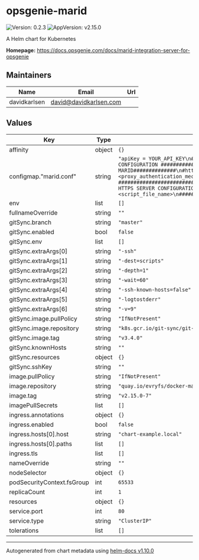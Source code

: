 # opsgenie-marid

![Version: 0.2.3](https://img.shields.io/badge/Version-0.2.3-informational?style=flat-square) ![AppVersion: v2.15.0](https://img.shields.io/badge/AppVersion-v2.15.0-informational?style=flat-square)

A Helm chart for Kubernetes

**Homepage:** <https://docs.opsgenie.com/docs/marid-integration-server-for-opsgenie>

## Maintainers

| Name | Email | Url |
| ---- | ------ | --- |
| davidkarlsen | <david@davidkarlsen.com> |  |

## Values

| Key | Type | Default | Description |
|-----|------|---------|-------------|
| affinity | object | `{}` |  |
| configmap."marid.conf" | string | `"apiKey = YOUR_API_KEY\n#if you are using opsgenie from another domain e.g. eu, sandbox etc.\n#you should update the line below\nopsgenie.api.url = https://api.opsgenie.com\n######################################## MARID CONFIGURATION ##################################################\n\n######################################## PROXY SERVER CONFIGURATION ############################################\n#http.proxy.server.enabled=false\n#http.proxy.server.port=11111\n#http.proxy.server.host=localhost\n#http.proxy.server.username=admin\n#http.proxy.server.password=changeme\n\n######################################## PROXY CONFIGURATION FOR EXTERNAL HTTP REQUESTS FROM MARID##############\n#http.proxy.enabled=false\n#http.proxy.host=<proxy_host>\n#http.proxy.port=<proxy_port>\n#http.proxy.username=<proxy_authentication_username>\n#http.proxy.password=<proxy_authentication_password>\n#http.proxy.protocol=<proxy_connection_protocol>\n#http.proxy.authMethod=<proxy_authentication_mechanism>\n\n######################################## HTTP SERVER CONFIGURATION ############################################\n#maridKey=changeme\n#http.server.enabled=true\n#http.server.host=localhost\n#http.server.port=8080\n#http.server.maxContentLength=2000000\n\n#async.script.shutdown.wait.time=90000\n#async.script.executor.thread.count=20\n#async.script.executor.queue.count=10000\n\n######################################## HTTPS SERVER CONFIGURATION ############################################\n#https.server.enabled=true\n#https.server.host=localhost\n#https.server.port=8443\n#https.server.maxContentLength=2000000\n\n#######################################ALERT ACTION SCRIPT CONFIGURATION #####################################\n#actions.<action_name>.script=<script_file_name>\n##############################################################################################################\n"` |  |
| env | list | `[]` |  |
| fullnameOverride | string | `""` |  |
| gitSync.branch | string | `"master"` |  |
| gitSync.enabled | bool | `false` |  |
| gitSync.env | list | `[]` |  |
| gitSync.extraArgs[0] | string | `"-ssh"` |  |
| gitSync.extraArgs[1] | string | `"-dest=scripts"` |  |
| gitSync.extraArgs[2] | string | `"-depth=1"` |  |
| gitSync.extraArgs[3] | string | `"-wait=60"` |  |
| gitSync.extraArgs[4] | string | `"-ssh-known-hosts=false"` |  |
| gitSync.extraArgs[5] | string | `"-logtostderr"` |  |
| gitSync.extraArgs[6] | string | `"-v=9"` |  |
| gitSync.image.pullPolicy | string | `"IfNotPresent"` |  |
| gitSync.image.repository | string | `"k8s.gcr.io/git-sync/git-sync"` |  |
| gitSync.image.tag | string | `"v3.4.0"` |  |
| gitSync.knownHosts | string | `""` |  |
| gitSync.resources | object | `{}` |  |
| gitSync.sshKey | string | `""` |  |
| image.pullPolicy | string | `"IfNotPresent"` |  |
| image.repository | string | `"quay.io/evryfs/docker-marid"` |  |
| image.tag | string | `"v2.15.0-7"` |  |
| imagePullSecrets | list | `[]` |  |
| ingress.annotations | object | `{}` |  |
| ingress.enabled | bool | `false` |  |
| ingress.hosts[0].host | string | `"chart-example.local"` |  |
| ingress.hosts[0].paths | list | `[]` |  |
| ingress.tls | list | `[]` |  |
| nameOverride | string | `""` |  |
| nodeSelector | object | `{}` |  |
| podSecurityContext.fsGroup | int | `65533` |  |
| replicaCount | int | `1` |  |
| resources | object | `{}` |  |
| service.port | int | `80` |  |
| service.type | string | `"ClusterIP"` |  |
| tolerations | list | `[]` |  |

----------------------------------------------
Autogenerated from chart metadata using [helm-docs v1.10.0](https://github.com/norwoodj/helm-docs/releases/v1.10.0)
